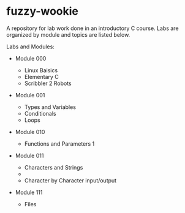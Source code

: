 # fuzzy-wookie
A repository for lab work done in an introductory C course. Labs are organized
by module and topics are listed below.

Labs and Modules:
- Module 000
	+ Linux Baisics
	+ Elementary C
	+ Scribbler 2 Robots
- Module 001
	+ Types and Variables
	+ Conditionals
	+ Loops
- Module 010
	+ Functions and Parameters 1

- Module 011
	+ Characters and Strings
	+
	+ Character by Character input/output
- Module 111
 	+ Files 
 	
